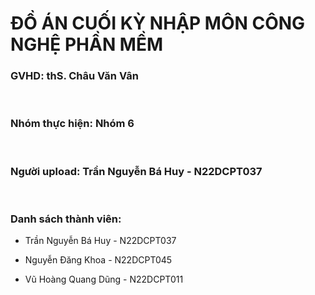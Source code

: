 <h1>ĐỒ ÁN CUỐI KỲ NHẬP MÔN CÔNG NGHỆ PHẦN MỀM</h1>

<h3>GVHD: thS. Châu Văn Vân</h3>
<br/>
<h3>Nhóm thực hiện: Nhóm 6</h3>
<br/>
<h3>Người upload: Trần Nguyễn Bá Huy - N22DCPT037</h3>
<br/>
<div>
  <h3>Danh sách thành viên:</h3>
  <ul>
    <li><p>Trần Nguyễn Bá Huy - N22DCPT037</p></li>
    <li><p>Nguyễn Đăng Khoa - N22DCPT045</p></li>
    <li><p>Vũ Hoàng Quang Dũng - N22DCPT011</p></li>
  </ul>
</div>
